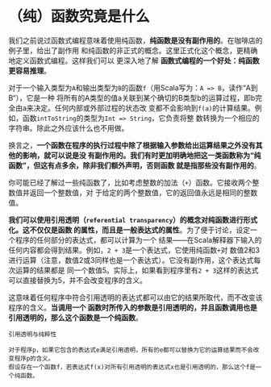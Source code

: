 （纯）函数究竟是什么
================================================================================
我们之前说过函数式编程意味着使用纯函数，**纯函数是没有副作用的**。在咖啡店的例子里，给出了副作用
和纯函数的非正式的概念。这里正式化这个概念，更精确地定义函数式编程。这样我们可以 更深入地了解 
**函数式编程的一个好处：纯函数更容易推理**。

对于一个输入类型为`A`和输出类型为`B`的函数`f`（用Scala写为：`A => B`，读作“A到B“），它是一种
将所有的A类型的值a关联到某个确切的B类型b的运算过程，即b完全由a来决定。任何内部或外部过程的状态改
变都不会影响到`f(a)`的计算结果。例如，函数`intToString`的类型为`Int => String`，它负责将整
数转换为一个相应的字符串。除此之外应该什么也不用做。

换言之，**一个函数在程序的执行过程中除了根据输入参数给出运算结果之外没有其他的影响，就可以说是没
有副作用的。我们有时更加明确地把这一类函数称为“纯函数”，但这有点多余，除非我们额外声明，否则函数
就是指那些没有副作用的**。

你可能已经了解过一些纯函数了，比如考虑整数的加法（`+`）函数。它接收两个整数值并返回一个整数值，对
于给定的两个整数值，它的返回值永远是相同的整数值。

**我们可以使用引用透明（`referential transparency`）的概念对纯函数进行形式化。这不仅仅是函数
的属性，而且是一般表达式的属性**。为了便于讨论，设定一个程序的任何部分的表达式，都可以计算为一个
结果——在Scala解释器下输入的任何内容都会得到结果。例如，`2 + 3`是一个表达式，它使用纯函数`+`对
数值2和3进行运算（注意，数值2或3同样也是一个表达式）。它没有副作用，这个表达式每次运算的结果都是
同一个数值5。实际上，如果看到程序里有`2 + 3`这样的表达式可以直接替换为5，并不会改变程序的含义。

这意味着任何程序中符合引用透明的表达式都可以由它的结果所取代，而不改变该程序的含义。**当调用一个
函数时所传入的参数是引用透明的，并且函数调用也是引用透明的，那么这个函数是一个纯函数**。
```
引用透明与纯粹性

对于程序p，如果它包含的表达式e满足引用透明，所有的e都可以替换为它的运算结果而不会改变程序p的含义。
假设存在一个函数f，若表达式f(x)对所有引用透明的表达式x也是引用透明的，那么这个f是一个纯函数。
```






